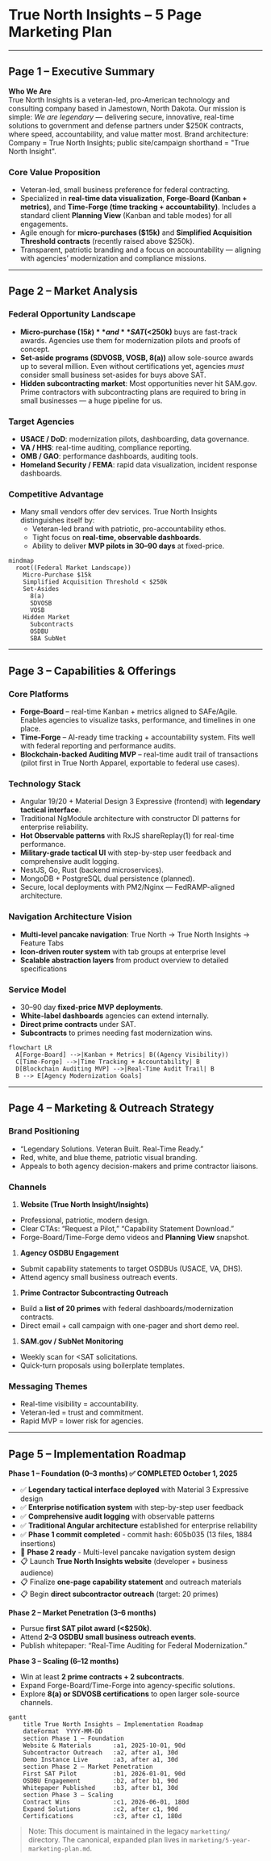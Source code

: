 # True North Insights – 5 Page Marketing Plan

---

## Page 1 – Executive Summary

**Who We Are**  
True North Insights is a veteran-led, pro-American technology and consulting company based in Jamestown, North Dakota. Our mission is simple: _We are legendary_ — delivering secure, innovative, real-time solutions to government and defense partners under $250K contracts, where speed, accountability, and value matter most. Brand architecture: Company = True North Insights; public site/campaign shorthand = "True North Insight".

### Core Value Proposition

- Veteran-led, small business preference for federal contracting.
- Specialized in **real-time data visualization**, **Forge-Board (Kanban + metrics)**, and **Time-Forge (time tracking + accountability)**. Includes a standard client **Planning View** (Kanban and table modes) for all engagements.
- Agile enough for **micro-purchases ($15k)** and **Simplified Acquisition Threshold contracts** (recently raised above $250k).
- Transparent, patriotic branding and a focus on accountability — aligning with agencies’ modernization and compliance missions.

---

## Page 2 – Market Analysis

### Federal Opportunity Landscape

- **Micro-purchase ($15k)** and **SAT (<$250k)** buys are fast-track awards. Agencies use them for modernization pilots and proofs of concept.
- **Set-aside programs (SDVOSB, VOSB, 8(a))** allow sole-source awards up to several million. Even without certifications yet, agencies _must_ consider small business set-asides for buys above SAT.
- **Hidden subcontracting market**: Most opportunities never hit SAM.gov. Prime contractors with subcontracting plans are required to bring in small businesses — a huge pipeline for us.

### Target Agencies

- **USACE / DoD**: modernization pilots, dashboarding, data governance.
- **VA / HHS**: real-time auditing, compliance reporting.
- **OMB / GAO**: performance dashboards, auditing tools.
- **Homeland Security / FEMA**: rapid data visualization, incident response dashboards.

### Competitive Advantage

- Many small vendors offer dev services. True North Insights distinguishes itself by:
  - Veteran-led brand with patriotic, pro-accountability ethos.
  - Tight focus on **real-time, observable dashboards**.
  - Ability to deliver **MVP pilots in 30–90 days** at fixed-price.

```mermaid
mindmap
  root((Federal Market Landscape))
    Micro-Purchase $15k
    Simplified Acquisition Threshold < $250k
    Set-Asides
      8(a)
      SDVOSB
      VOSB
    Hidden Market
      Subcontracts
      OSDBU
      SBA SubNet
```

---

## Page 3 – Capabilities & Offerings

### Core Platforms

- **Forge-Board** – real-time Kanban + metrics aligned to SAFe/Agile. Enables agencies to visualize tasks, performance, and timelines in one place.
- **Time-Forge** – AI-ready time tracking + accountability system. Fits well with federal reporting and performance audits.
- **Blockchain-backed Auditing MVP** – real-time audit trail of transactions (pilot first in True North Apparel, exportable to federal use cases).

### Technology Stack

- Angular 19/20 + Material Design 3 Expressive (frontend) with **legendary tactical interface**.
- Traditional NgModule architecture with constructor DI patterns for enterprise reliability.
- **Hot Observable patterns** with RxJS shareReplay(1) for real-time performance.
- **Military-grade tactical UI** with step-by-step user feedback and comprehensive audit logging.
- NestJS, Go, Rust (backend microservices).
- MongoDB + PostgreSQL dual persistence (planned).
- Secure, local deployments with PM2/Nginx — FedRAMP-aligned architecture.

### Navigation Architecture Vision

- **Multi-level pancake navigation**: True North → True North Insights → Feature Tabs
- **Icon-driven router system** with tab groups at enterprise level
- **Scalable abstraction layers** from product overview to detailed specifications

### Service Model

- 30–90 day **fixed-price MVP deployments**.
- **White-label dashboards** agencies can extend internally.
- **Direct prime contracts** under SAT.
- **Subcontracts** to primes needing fast modernization wins.

```mermaid
flowchart LR
  A[Forge-Board] -->|Kanban + Metrics| B((Agency Visibility))
  C[Time-Forge] -->|Time Tracking + Accountability| B
  D[Blockchain Auditing MVP] -->|Real-Time Audit Trail| B
  B --> E[Agency Modernization Goals]
```

---

## Page 4 – Marketing & Outreach Strategy

### Brand Positioning

- “Legendary Solutions. Veteran Built. Real-Time Ready.”
- Red, white, and blue theme, patriotic visual branding.
- Appeals to both agency decision-makers and prime contractor liaisons.

### Channels

1. **Website (True North Insight/Insights)**

- Professional, patriotic, modern design.
- Clear CTAs: “Request a Pilot,” “Capability Statement Download.”
- Forge-Board/Time-Forge demo videos and **Planning View** snapshot.

1. **Agency OSDBU Engagement**

- Submit capability statements to target OSDBUs (USACE, VA, DHS).
- Attend agency small business outreach events.

1. **Prime Contractor Subcontracting Outreach**

- Build a **list of 20 primes** with federal dashboards/modernization contracts.
- Direct email + call campaign with one-pager and short demo reel.

1. **SAM.gov / SubNet Monitoring**

- Weekly scan for <SAT solicitations.
- Quick-turn proposals using boilerplate templates.

### Messaging Themes

- Real-time visibility = accountability.
- Veteran-led = trust and commitment.
- Rapid MVP = lower risk for agencies.

---

## Page 5 – Implementation Roadmap

**Phase 1 – Foundation (0–3 months) ✅ COMPLETED October 1, 2025**

- ✅ **Legendary tactical interface deployed** with Material 3 Expressive design
- ✅ **Enterprise notification system** with step-by-step user feedback
- ✅ **Comprehensive audit logging** with observable patterns
- ✅ **Traditional Angular architecture** established for enterprise reliability
- ✅ **Phase 1 commit completed** - commit hash: 605b035 (13 files, 1884 insertions)
- 🎯 **Phase 2 ready** - Multi-level pancake navigation system design
- 📋 Launch **True North Insights website** (developer + business audience)
- 📋 Finalize **one-page capability statement** and outreach materials
- 📋 Begin **direct subcontractor outreach** (target: 20 primes)

**Phase 2 – Market Penetration (3–6 months)**

- Pursue **first SAT pilot award (<$250k)**.
- Attend **2–3 OSDBU small business outreach events**.
- Publish whitepaper: “Real-Time Auditing for Federal Modernization.”

**Phase 3 – Scaling (6–12 months)**

- Win at least **2 prime contracts + 2 subcontracts**.
- Expand Forge-Board/Time-Forge into agency-specific solutions.
- Explore **8(a) or SDVOSB certifications** to open larger sole-source channels.

```mermaid
gantt
    title True North Insights – Implementation Roadmap
    dateFormat  YYYY-MM-DD
    section Phase 1 – Foundation
    Website & Materials      :a1, 2025-10-01, 90d
    Subcontractor Outreach   :a2, after a1, 30d
    Demo Instance Live       :a3, after a1, 30d
    section Phase 2 – Market Penetration
    First SAT Pilot          :b1, 2026-01-01, 90d
    OSDBU Engagement         :b2, after b1, 90d
    Whitepaper Published     :b3, after b1, 30d
    section Phase 3 – Scaling
    Contract Wins            :c1, 2026-06-01, 180d
    Expand Solutions         :c2, after c1, 90d
    Certifications           :c3, after c1, 180d
```

> Note: This document is maintained in the legacy `marketting/` directory. The canonical, expanded plan lives in `marketing/5-year-marketing-plan.md`.
